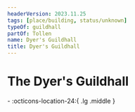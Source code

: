 ```yaml
---
headerVersion: 2023.11.25
tags: [place/building, status/unknown]
typeOf: guildhall
partOf: Tollen
name: Dyer's Guildhall
title: Dyer's Guildhall
---
```

# The Dyer's Guildhall
<div class="grid cards ext-narrow-margin ext-one-column" markdown>
-    :octicons-location-24:{ .lg .middle }   
</div>


